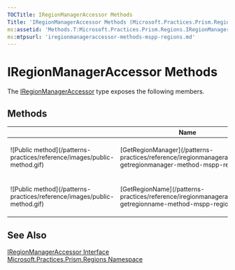 ```yaml
---
TOCTitle: IRegionManagerAccessor Methods
Title: 'IRegionManagerAccessor Methods (Microsoft.Practices.Prism.Regions)'
ms:assetid: 'Methods.T:Microsoft.Practices.Prism.Regions.IRegionManagerAccessor'
ms:mtpsurl: 'iregionmanageraccessor-methods-mspp-regions.md'
---
```


# IRegionManagerAccessor Methods

The [IRegionManagerAccessor](/patterns-practices/reference/iregionmanageraccessor-interface-mspp-regions) type exposes the following members.

## Methods

<table>

<thead>
<tr class="header">
<th> </th>
<th>Name</th>
<th>Description</th>
</tr>
</thead>
<tbody>
<tr class="odd">
<td>![Public method](/patterns-practices/reference/images/public-method.gif)</td>
<td>[GetRegionManager](/patterns-practices/reference/iregionmanageraccessor-getregionmanager-method-mspp-regions)</td>
<td><div class="summary">
Gets the value of the RegionName attached property.
</div></td>
</tr>
<tr class="even">
<td>![Public method](/patterns-practices/reference/images/public-method.gif)</td>
<td>[GetRegionName](/patterns-practices/reference/iregionmanageraccessor-getregionname-method-mspp-regions)</td>
<td><div class="summary">
Gets the value for the RegionName attached property.
</div></td>
</tr>
</tbody>
</table>

## See Also

[IRegionManagerAccessor Interface](/patterns-practices/reference/iregionmanageraccessor-interface-mspp-regions)<br/>
[Microsoft.Practices.Prism.Regions Namespace](/patterns-practices/reference/mspp-regions-namespace)
